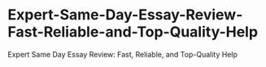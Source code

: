 # Expert-Same-Day-Essay-Review-Fast-Reliable-and-Top-Quality-Help
Expert Same Day Essay Review: Fast, Reliable, and Top-Quality Help
